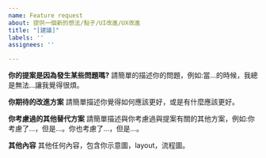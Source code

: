 ```yaml
---
name: Feature request
about: 提供一個新的想法/點子/UI改進/UX改進
title: "[建議]"
labels: ''
assignees: ''

---
```


**你的提案是因為發生某些問題嗎?**
請簡單的描述你的問題，例如:當...的時候，我總是無法...讓我覺得很煩。

**你期待的改進方案**
請簡單描述你覺得如何應該更好，或是有什麼應該更好。

**你考慮過的其他替代方案**
請簡單描述與你考慮過與提案有關的其他方案，例如:你考慮了...，但是...。你也考慮了...，但是...。

**其他內容**
其他任何內容，包含你示意圖，layout，流程圖。
